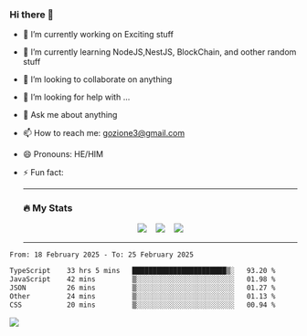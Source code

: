 ### Hi there 👋

<!--
**charlieScript/charlieScript** is a ✨ _special_ ✨ repository because its `README.md` (this file) appears on your GitHub profile.

Here are some ideas to get you started: -->

- 🔭 I’m currently working on Exciting stuff
- 🌱 I’m currently learning NodeJS,NestJS, BlockChain, and oother random stuff
- 👯 I’m looking to collaborate on anything
- 🤔 I’m looking for help with ...
- 💬 Ask me about anything
- 📫 How to reach me: gozione3@gmail.com
- 😄 Pronouns: HE/HIM
- ⚡ Fun fact:


  ---

  ### :fire: My Stats

  <div id="stats" align="center">
  <img src="http://github-readme-streak-stats.herokuapp.com?user=charlieScript&theme=dark&date_format=M%20j%5B%2C%20Y%5D" />&nbsp;&nbsp;&nbsp;
  <img src="https://github-readme-stats.vercel.app/api/top-langs/?username=charlieScript&layout=compact&theme=vision-friendly-dark"/>&nbsp;&nbsp;&nbsp;
  <img src="https://github-readme-stats.vercel.app/api?username=charlieScript&show_icons=true&theme=radical"/>
  </div>

  ---



<!--START_SECTION:waka-->

```txt
From: 18 February 2025 - To: 25 February 2025

TypeScript    33 hrs 5 mins   ███████████████████████▒░   93.20 %
JavaScript    42 mins         ▒░░░░░░░░░░░░░░░░░░░░░░░░   01.98 %
JSON          26 mins         ▒░░░░░░░░░░░░░░░░░░░░░░░░   01.27 %
Other         24 mins         ▒░░░░░░░░░░░░░░░░░░░░░░░░   01.13 %
CSS           20 mins         ▒░░░░░░░░░░░░░░░░░░░░░░░░   00.94 %
```

<!--END_SECTION:waka-->
![](https://komarev.com/ghpvc/?username=charlieScript)
